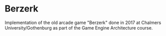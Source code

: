 # Berzerk
Implementation of the old arcade game "Berzerk" done in 2017 at Chalmers University/Gothenburg as part of the Game Engine Architecture course.
